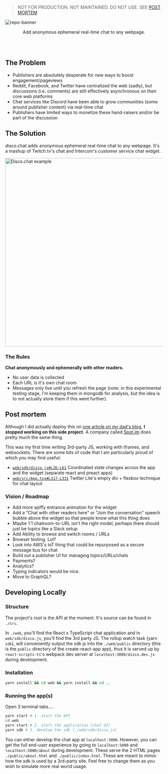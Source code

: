 > NOT FOR PRODUCTION. NOT MAINTAINED. DO NOT USE. SEE [POST MORTEM](#post-mortem)


![repo-banner](https://user-images.githubusercontent.com/4060187/41813448-78fad916-7704-11e8-958a-4f57a83a747c.png)

<p align="center">Add anonymous ephemeral real-time chat to any webpage.</p>

<br>
<br>

## The Problem

- Publishers are absolutely desperate for new ways to boost engagement/pageviews
- Reddit, Facebook, and Twitter have centralized the web (sadly), but discussions (i.e. comments) are still effectively asynchronous on their core web platforms 
- Chat services like Discord have been able to grow communities (some around publisher content) via real-time chat
- Publishers have limited ways to monetize these hand-raisers and/or be part of the discussion

## The Solution

disco.chat adds anonymous ephemeral real-time chat to any webpage. It's a mashup of Twitch.tv's chat and Intercom's customer service chat widget.

<img width="600px" src="https://user-images.githubusercontent.com/4060187/41812799-e9462304-76f7-11e8-957d-251403512978.png" alt="Disco.chat example">

### The Rules

**Chat anonymously and ephemerally with other readers.**
- No user data is collected
- Each URL is it's own chat room
- Messages only live until you refresh the page (note: in this experimental testing stage, I'm keeping them in mongodb for analysis, but the idea is to not actually store them if this went further).

## Post mortem

Although I did actually deploy this on [one article on my dad's blog](https://www.shellypalmer.com/2017/11/stop-meta-work-now/), **I stopped working on this side project.** A company called [Spot.im](https://spot.im) does pretty much the same thing. 

This was my first time writing 3rd-party JS, working with iframes, and websockets. There are some bits of code that I am particularly proud of which you may find useful:

- [`web/sdk/disco.js#L26-L61`](https://github.com/jaredpalmer/disco.chat/blob/master/web/sdk/disco.js#L26-L61) Coordinated state changes across the app and the widget (separate react and preact apps)
- [`web/src/App.tsx#L317-L331`](https://github.com/jaredpalmer/disco.chat/blob/master/web/src/App.tsx#L317-L331) Twitter Lite's empty div + flexbox technique for chat layout

### Vision / Roadmap

- Add more spiffy entrance animation for the widget
- Add a "Chat with other readers here" or "Join the conversation" speech bubble above the widget so that people know what this thing does
- Maybe 1:1 chatroom-to-URL isn't the right model, perhaps there should just be topics like a Slack setup
- Add Ability to browse and switch rooms / URLs
- Browser testing. Lol?
- Look into AWS's IoT thing that could be repurposed as a secure message bus for chat
- Build out a publisher UI for managing topics/URLs/chats
- Payments?
- Analytics?
- Typing indicators would be nice.
- Move to GraphQL?

## Developing Locally

### Structure

The project's root is the API at the moment. It's source can be found in `./src`.

In `./web`, you'll find the React x TypeScript chat application and in `web/sdk/disco.js`, you'll find the 3rd party JS. The rollup watch task (yarn `sdk`), will conveniently output the sdk js into the `./web/public` directory (this is the `public` directory of the create-react-app app), thus it is served up by `react-scripts-ts`'s webpack dev server at `localhost:3000/disco.dev.js` during development.

### Installation

```bash
yarn install && cd web && yarn install && cd .. 
```

### Running the app(s)

Open 3 terminal tabs....

```bash
yarn start # 1. start the API
cd web
yarn start # 2. start the application (chat UI)
yarn sdk # 3. develop the sdk (./web/sdk/disco.js)
```

You can either develop the chat app at `localhost:3000`. However, you can get the full end-user experience by going to `localhost:5000` and `localhost:5000/about` during development. These serve the 2 HTML pages `./public/about.html` and `./public/index.html`. These are meant to mimic how the sdk is used by a 3rd-party site. Feel free to change them as you wish to simulate more real world usage. 

